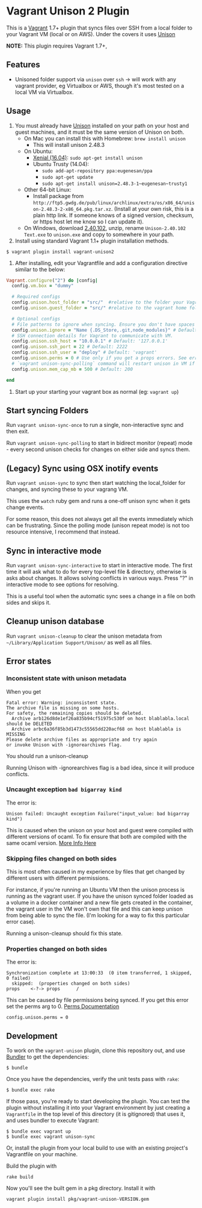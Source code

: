 # Vagrant Unison 2 Plugin

This is a [Vagrant](http://www.vagrantup.com) 1.7+ plugin that syncs files over SSH from a local folder
to your Vagrant VM (local or on AWS).  Under the covers it uses [Unison](http://www.cis.upenn.edu/~bcpierce/unison/)

**NOTE:** This plugin requires Vagrant 1.7+,

## Features

* Unisoned folder support via `unison` over `ssh` -> will work with any vagrant provider, eg Virtualbox or AWS, though it's most tested on a local VM via Virtualbox.

## Usage

1. You must already have [Unison](http://www.cis.upenn.edu/~bcpierce/unison/) installed on your path on your host and guest machines, and it must be the same version of Unison on both.
     * On Mac you can install this with Homebrew:  `brew install unison`
        * This will install unison 2.48.3
     * On Ubuntu:
        * [Xenial (16.04)](https://launchpad.net/ubuntu/xenial/+source/unison): `sudo apt-get install unison`
        * Ubuntu Trusty (14.04):
            * `sudo add-apt-repository ppa:eugenesan/ppa`
            * `sudo apt-get update`
            * `sudo apt-get install unison=2.48.3-1~eugenesan~trusty1`
     * Other 64-bit Linux:
        * Install package from `http://ftp5.gwdg.de/pub/linux/archlinux/extra/os/x86_64/unison-2.48.3-2-x86_64.pkg.tar.xz`. (Install at your own risk, this is a plain http link. If someone knows of a signed version, checksum, or https host let me know so I can update it).
     * On Windows, download [2.40.102](http://alan.petitepomme.net/unison/assets/Unison-2.40.102.zip), unzip, rename `Unison-2.40.102 Text.exe` to `unison.exe` and copy to somewhere in your path.
1. Install using standard Vagrant 1.1+ plugin installation methods.

  ```
  $ vagrant plugin install vagrant-unison2
  ```

1. After installing, edit your Vagrantfile and add a configuration directive similar to the below:

  ```ruby
  Vagrant.configure("2") do |config|
    config.vm.box = "dummy"

    # Required configs
    config.unison.host_folder = "src/"  #relative to the folder your Vagrantfile is in
    config.unison.guest_folder = "src/" #relative to the vagrant home folder -> /home/vagrant

    # Optional configs
    # File patterns to ignore when syncing. Ensure you don't have spaces between the commas!
    config.unison.ignore = "Name {.DS_Store,.git,node_modules}" # Default: none
    # SSH connection details for Vagrant to communicate with VM.
    config.unison.ssh_host = "10.0.0.1" # Default: '127.0.0.1'
    config.unison.ssh_port = 22 # Default: 2222
    config.unison.ssh_user = "deploy" # Default: 'vagrant'
    config.unison.perms = 0 # Use only if you get a props errors. See error section below
    # `vagrant unison-sync-polling` command will restart unison in VM if memory usage gets above this threshold (in MB).
    config.unison.mem_cap_mb = 500 # Default: 200

  end
  ```
1. Start up your starting your vagrant box as normal (eg: `vagrant up`)


## Start syncing Folders

Run `vagrant unison-sync-once` to run a single, non-interactive sync and then exit.

Run `vagrant unison-sync-polling` to start in bidirect monitor (repeat) mode - every second unison checks for changes on either side and syncs them.

## (Legacy) Sync using OSX inotify events

Run `vagrant unison-sync` to sync then start watching the local_folder for changes, and syncing these to your vagrang VM.

This uses the `watch` ruby gem and runs a one-off unison sync when it gets change events.

For some reason, this does not always get all the events immediately which can be frustrating. Since the polling mode (unison repeat mode) is not too resource intensive, I recommend that instead.

## Sync in interactive mode

Run `vagrant unison-sync-interactive` to start in interactive mode. The first time
it will ask what to do for every top-level file & directory, otherwise is asks
about changes. It allows solving conflicts in various ways. Press "?" in
interactive mode to see options for resolving.

This is a useful tool when the automatic sync sees a change in a file on both
sides and skips it.

## Cleanup unison database
Run `vagrant unison-cleanup` to clear the unison metadata from `~/Library/Application Support/Unison/` as well as all files.

## Error states

### Inconsistent state with unison metadata

When you get
```
Fatal error: Warning: inconsistent state.  
The archive file is missing on some hosts.
For safety, the remaining copies should be deleted.
  Archive arb126d8de1ef26a835b94cf51975c530f on host blablabla.local should be DELETED
  Archive arbc6a36f85b3d1473c55565dd220acf68 on host blablabla is MISSING
Please delete archive files as appropriate and try again
or invoke Unison with -ignorearchives flag.
```

You should run a unison-cleanup

Running Unison with -ignorearchives flag is a bad idea, since it will produce conflicts.

### Uncaught exception `bad bigarray kind`

The error is:
```
Unison failed: Uncaught exception Failure("input_value: bad bigarray kind")
```

This is caused when the unison on your host and guest were compiled with different versions of ocaml. To fix ensure that
both are compiled with the same ocaml version. [More Info Here](https://gist.github.com/pch/aa1c9c4ec8522a11193b)

### Skipping files changed on both sides

This is most often caused in my experience by files that get changed by different users with different permissions.

For instance, if you're running an Ubuntu VM then the unison process is running
as the vagrant user. If you have the unison synced folder loaded as a volume in
a docker container and a new file gets created in the container, the vagrant
user in the VM won't own that file and this can keep unison from being able to
sync the file. (I'm looking for a way to fix this particular error case).

Running a unison-cleanup should fix this state.

### Properties changed on both sides

The error is:
```
Synchronization complete at 13:00:33  (0 item transferred, 1 skipped, 0 failed)
  skipped:  (properties changed on both sides)
props    <-?-> props      /
```

This can be caused by file permissions being synced. If you get this error set
the perms arg to 0. [Perms Documentation](http://www.cis.upenn.edu/~bcpierce/unison/download/releases/stable/unison-manual.html#perms)

```
config.unison.perms = 0
```


## Development

To work on the `vagrant-unison` plugin, clone this repository out, and use
[Bundler](http://gembundler.com) to get the dependencies:

```
$ bundle
```

Once you have the dependencies, verify the unit tests pass with `rake`:

```
$ bundle exec rake
```

If those pass, you're ready to start developing the plugin. You can test
the plugin without installing it into your Vagrant environment by just
creating a `Vagrantfile` in the top level of this directory (it is gitignored)
that uses it, and uses bundler to execute Vagrant:

```
$ bundle exec vagrant up
$ bundle exec vagrant unison-sync
```

Or, install the plugin from your local build to use with an existing project's
Vagrantfile on your machine.

Build the plugin with

```
rake build
```

Now you'll see the built gem in a pkg directory. Install it with

```
vagrant plugin install pkg/vagrant-unison-VERSION.gem
```
